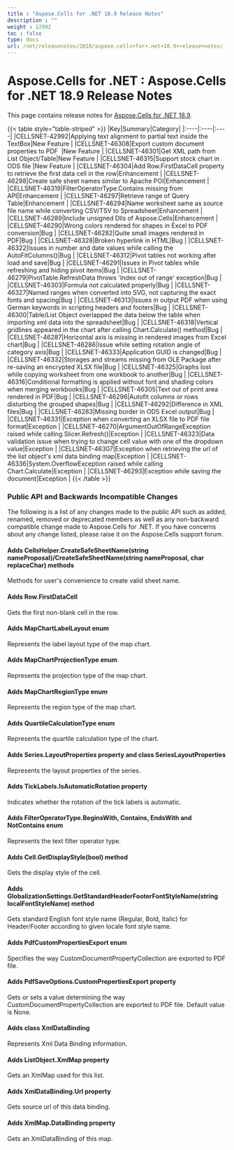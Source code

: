 ```yaml
---
title : "Aspose.Cells for .NET 18.9 Release Notes" 
description : "" 
weight : 12992 
toc : false
type: docs
url: /net/releasenotes/2018/aspose.cells+for+.net+18.9+release+notes/
---
```


# Aspose.Cells for .NET : Aspose.Cells for .NET 18.9 Release Notes


This page contains release notes for [Aspose.Cells for .NET 18.9](https://www.nuget.org/packages/Aspose.Cells/18.9.0).

{{< table style="table-striped" >}}
|Key|Summary|Category|
|:----|:----|:----|
|CELLSNET-42992|Applying text alignment to partial text inside the TextBox|New Feature |
|CELLSNET-46308|Export custom document properties to PDF  |New Feature |
|CELLSNET-46301|Get XML path from List Object/Table|New Feature |
|CELLSNET-46315|Support stock chart in ODS file |New Feature |
|CELLSNET-46304|Add Row.FirstDataCell property to retrieve the first data cell in the row|Enhancement |
|CELLSNET-46298|Create safe sheet names similar to Apache POI|Enhancement |
|CELLSNET-46319|FilterOperatorType.Contains missing from API|Enhancement |
|CELLSNET-46297|Retrieve range of Query Table|Enhancement |
|CELLSNET-46294|Name worksheet same as source file name while converting CSV/TSV to Spreadsheet|Enhancement |
|CELLSNET-46289|Include unsigned Dlls of Aspose.Cells|Enhancement |
|CELLSNET-46290|Wrong colors rendered for shapes in Excel to PDF conversion|Bug |
|CELLSNET-46282|Quite small images rendered in PDF|Bug |
|CELLSNET-46328|Broken hyperlink in HTML|Bug |
|CELLSNET-46322|Issues in number and date values while calling the AutoFitColumns()|Bug |
|CELLSNET-46312|Pivot tables not working after load and save|Bug |
|CELLSNET-46291|Issues in Pivot tables while refreshing and hiding pivot items|Bug |
|CELLSNET-46279|PivotTable.RefreshData throws 'Index out of range' exception|Bug |
|CELLSNET-46303|Formula not calculated properly|Bug |
|CELLSNET-46327|Named ranges when converted into SVG, not capturing the exact fonts and spacing|Bug |
|CELLSNET-46313|Issues in output PDF when using German keywords in scripting headers and footers|Bug |
|CELLSNET-46300|Table/List Object overlapped the data below the table when importing xml data into the spreadsheet|Bug |
|CELLSNET-46318|Vertical gridlines appeared in the chart after calling Chart.Calculate() method|Bug |
|CELLSNET-46287|Horizontal axis is missing in rendered images from Excel chart|Bug |
|CELLSNET-46286|Issue while setting rotation angle of category axis|Bug |
|CELLSNET-46333|Application GUID is changed|Bug |
|CELLSNET-46332|Storages and streams missing from OLE Package after re-saving an encrypted XLSX file|Bug |
|CELLSNET-46325|Graphs lost while copying worksheet from one workbook to another|Bug |
|CELLSNET-46316|Conditional formatting is applied without font and shading colors when merging workbooks|Bug |
|CELLSNET-46305|Text out of print area rendered in PDF|Bug |
|CELLSNET-46296|Autofit columns or rows disturbing the grouped shapes|Bug |
|CELLSNET-46292|Difference in XML files|Bug |
|CELLSNET-46283|Missing border in ODS Excel output|Bug |
|CELLSNET-46331|Exception when converting an XLSX file to PDF file format|Exception |
|CELLSNET-46270|ArgumentOutOfRangeException raised while calling Slicer.Refresh()|Exception |
|CELLSNET-46323|Data validation issue when trying to change cell value with one of the dropdown value|Exception |
|CELLSNET-46307|Exception when retrieving the url of the list object's xml data binding map|Exception |
|CELLSNET-46336|System.OverflowException raised while calling Chart.Calculate|Exception |
|CELLSNET-46293|Exception while saving the document|Exception |
{{< /table >}}

### Public API and Backwards Incompatible Changes

The following is a list of any changes made to the public API such as added, renamed, removed or deprecated members as well as any non-backward compatible change made to Aspose.Cells for .NET. If you have concerns about any change listed, please raise it on the Aspose.Cells support forum.

#### Adds CellsHelper.CreateSafeSheetName(string nameProposal)/CreateSafeSheetName(string nameProposal, char replaceChar) methods

Methods for user's convenience to create valid sheet name.

#### Adds Row.FirstDataCell

Gets the first non-blank cell in the row.

#### Adds MapChartLabelLayout enum

Represents the label layout type of the map chart.

#### Adds MapChartProjectionType enum

Represents the projection type of the map chart.

#### Adds MapChartRegionType enum

Represents the region type of the map chart.

#### Adds QuartileCalculationType enum

Represents the quartile calculation type of the chart.

#### Adds Series.LayoutProperties property and class SeriesLayoutProperties

Represents the layout properties of the series.

#### Adds TickLabels.IsAutomaticRotation property

Indicates whether the rotation of the tick labels is automatic.

#### Adds FilterOperatorType.BeginsWith, Contains, EndsWith and NotContains enum

Represents the text filter operator type.

#### Adds Cell.GetDisplayStyle(bool) method

Gets the display style of the cell.

#### Adds GlobalizationSettings.GetStandardHeaderFooterFontStyleName(string localFontStyleName) method

Gets standard English font style name (Regular, Bold, Italic) for Header/Footer according to given locale font style name.

#### Adds PdfCustomPropertiesExport enum

Specifies the way CustomDocumentPropertyCollection are exported to PDF file.

#### Adds PdfSaveOptions.CustomPropertiesExport property

Gets or sets a value determining the way CustomDocumentPropertyCollection are exported to PDF file. Default value is None.

#### Adds class XmlDataBinding

Represents Xml Data Binding information.

#### Adds ListObject.XmlMap property

Gets an XmlMap used for this list.

#### Adds XmlDataBinding.Url property

Gets source url of this data binding.

#### Adds XmlMap.DataBinding property

Gets an XmlDataBinding of this map.

